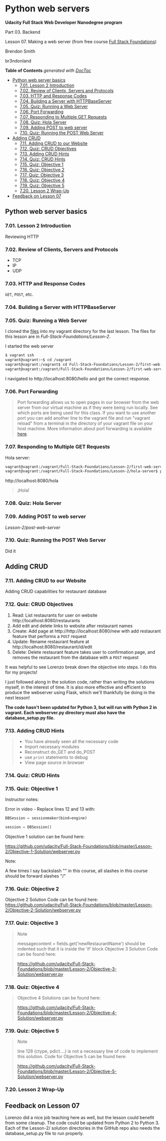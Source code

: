 # Python web servers

**Udacity Full Stack Web Developer Nanodegree program**

Part 03. Backend

Lesson 07. Making a web server (from free course [Full Stack Foundations](https://www.udacity.com/course/full-stack-foundations--ud088))

Brendon Smith

br3ndonland

<!-- START doctoc generated TOC please keep comment here to allow auto update -->
<!-- DON'T EDIT THIS SECTION, INSTEAD RE-RUN doctoc TO UPDATE -->
**Table of Contents**  *generated with [DocToc](https://github.com/thlorenz/doctoc)*

- [Python web server basics](#python-web-server-basics)
  - [7.01. Lesson 2 Introduction](#701-lesson-2-introduction)
  - [7.02. Review of Clients, Servers and Protocols](#702-review-of-clients-servers-and-protocols)
  - [7.03. HTTP and Response Codes](#703-http-and-response-codes)
  - [7.04. Building a Server with HTTPBaseServer](#704-building-a-server-with-httpbaseserver)
  - [7.05. Quiz: Running a Web Server](#705-quiz-running-a-web-server)
  - [7.06. Port Forwarding](#706-port-forwarding)
  - [7.07. Responding to Multiple GET Requests](#707-responding-to-multiple-get-requests)
  - [7.08. Quiz: Hola Server](#708-quiz-hola-server)
  - [7.09. Adding POST to web server](#709-adding-post-to-web-server)
  - [7.10. Quiz: Running the POST Web Server](#710-quiz-running-the-post-web-server)
- [Adding CRUD](#adding-crud)
  - [7.11. Adding CRUD to our Website](#711-adding-crud-to-our-website)
  - [7.12. Quiz: CRUD Objectives](#712-quiz-crud-objectives)
  - [7.13. Adding CRUD Hints](#713-adding-crud-hints)
  - [7.14. Quiz: CRUD Hints](#714-quiz-crud-hints)
  - [7.15. Quiz: Objective 1](#715-quiz-objective-1)
  - [7.16. Quiz: Objective 2](#716-quiz-objective-2)
  - [7.17. Quiz: Objective 3](#717-quiz-objective-3)
  - [7.18. Quiz: Objective 4](#718-quiz-objective-4)
  - [7.19. Quiz: Objective 5](#719-quiz-objective-5)
  - [7.20. Lesson 2 Wrap-Up](#720-lesson-2-wrap-up)
- [Feedback on Lesson 07](#feedback-on-lesson-07)

<!-- END doctoc generated TOC please keep comment here to allow auto update -->


## Python web server basics

### 7.01. Lesson 2 Introduction

Reviewing HTTP


### 7.02. Review of Clients, Servers and Protocols

* TCP
* IP
* UDP


### 7.03. HTTP and Response Codes

`GET`, `POST`, etc.


### 7.04. Building a Server with HTTPBaseServer

### 7.05. Quiz: Running a Web Server

I cloned the [files](https://github.com/udacity/Full-Stack-Foundations) into my vagrant directory for the last lesson. The files for this lesson are in *Full-Stack-Foundations/Lesson-2*.

I started the web server

```bash
$ vagrant ssh
vagrant@vagrant:~$ cd /vagrant
vagrant@vagrant:/vagrant$ cd Full-Stack-Foundations/Lesson-2/first-web-server
vagrant@vagrant:/vagrant/Full-Stack-Foundations/Lesson-2/first-web-server$ python webserver.py
```

I navigated to http://localhost:8080/hello and got the correct response.


### 7.06. Port Forwarding

> Port forwarding allows us to open pages in our browser from the web server from our virtual machine as if they were being run locally. See which ports are being used for this class. If you want to use another port you can add another line to the vagrant file and run "vagrant reload" from a terminal in the directory of your vagrant file on your host machine. More information about port forwarding is available [here](https://docs.vagrantup.com/v2/networking/forwarded_ports.html).


### 7.07. Responding to Multiple GET Requests

Hola server:

```bash
vagrant@vagrant:/vagrant/Full-Stack-Foundations/Lesson-2/first-web-server$ cd ../hola-server
vagrant@vagrant:/vagrant/Full-Stack-Foundations/Lesson-2/hola-server$ python webserver.py
```

http://localhost:8080/hola

> ¡Hola!

### 7.08. Quiz: Hola Server
### 7.09. Adding POST to web server

*Lesson-2/post-web-server*


### 7.10. Quiz: Running the POST Web Server

Did it


## Adding CRUD

### 7.11. Adding CRUD to our Website

Adding CRUD capabilities for restaurant database


### 7.12. Quiz: CRUD Objectives

1. Read: List restaurants for user on website http://localhost:8080/restaurants
2. Add edit and delete links to website after restaurant names
3. Create: Add page at http://http://localhost:8080/new with add restaurant feature that performs a `POST` request
4. Update: Rename restaurant feature at http://localhost:8080/restaurant/id/edit
5. Delete: Delete restaurant feature takes user to confirmation page, and removes the restaurant from the database with a `POST` request

It was helpful to see Lorenzo break down the objective into steps. I do this for my projects!

I just followed along in the solution code, rather than writing the solutions myself, in the interest of time. It is also more effective and efficient to produce the webserver using Flask, which we'll thankfully be doing in the next lesson!

**The code hasn't been updated for Python 3, but will run with Python 2 in vagrant. Each webserver.py directory must also have the database_setup.py file.**


### 7.13. Adding CRUD Hints

> * You have already seen all the necessary code
> * Import necessary modules
> * Reconstruct do_GET and do_POST
> * use `print` statements to debug
> * View page source in browser


### 7.14. Quiz: CRUD Hints

### 7.15. Quiz: Objective 1

Instructor notes:

Error in video - Replace lines 12 and 13 with:

```python
DBSession = sessionmaker(bind=engine)

session = DBSession()
```

Objective 1 solution can be found here:

https://github.com/udacity/Full-Stack-Foundations/blob/master/Lesson-2/Objective-1-Solution/webserver.py

Note:

A few times I say backslash "\" in this course, all slashes in this course should be forward slashes "/"


### 7.16. Quiz: Objective 2

Objective 2 Solution Code can be found here: https://github.com/udacity/Full-Stack-Foundations/blob/master/Lesson-2/Objective-2-Solution/webserver.py


### 7.17. Quiz: Objective 3

> Note
> 
> messagecontent = fields.get('newRestaurantName') should be indented such that it is inside the 'if' block
> Objective 3 Solution Code can be found here:
> 
> https://github.com/udacity/Full-Stack-Foundations/blob/master/Lesson-2/Objective-3-Solution/webserver.py


### 7.18. Quiz: Objective 4

> Objective 4 Solutions can be found here:
> 
> https://github.com/udacity/Full-Stack-Foundations/blob/master/Lesson-2/Objective-4-Solution/webserver.py


### 7.19. Quiz: Objective 5

> Note
> 
> line 128 (ctype, pdict....) is not a necessary line of code to implement this solution.
> Code for Objective 5 can be found here:
> 
> https://github.com/udacity/Full-Stack-Foundations/blob/master/Lesson-2/Objective-5-Solution/webserver.py


### 7.20. Lesson 2 Wrap-Up

## Feedback on Lesson 07

Lorenzo did a nice job teaching here as well, but the lesson could benefit from some cleanup. The code could be updated from Python 2 to Python 3. Each of the Lesson-2/ solution directories in the GitHub repo also needs the database_setup.py file to run properly.